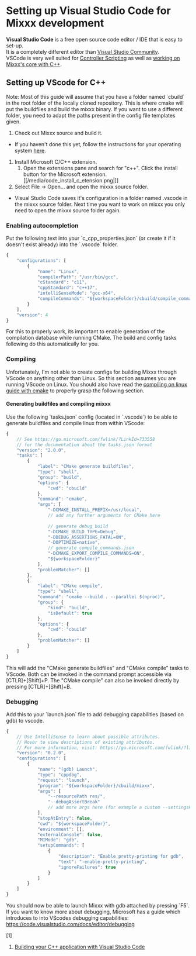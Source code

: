 # Setting up Visual Studio Code for Mixxx development

**Visual Studio Code** is a free open source code editor / IDE that is
easy to set-up.  
It is a completely different editor than [Visual Studio
Community](Visual%20Studio%20Community).  
VSCode is very well suited for [Controller Scripting](midi_scripting) as
well as [working on Mixxx's core with
C++](start#developer_documentation).

## Setting up VScode for C++

Note: Most of this guide will assume that you have a folder named
\`cbuild\` in the root folder of the locally cloned repository. This is
where cmake will put the buildfiles and build the mixxx binary. If you
want to use a different folder, you need to adapt the paths present in
the config file templates given.

1.  Check out Mixxx source and build it.

<!-- end list -->

  - If you haven't done this yet, follow the instructions for your
    operating system [here](start#compile_mixxx_from_source_code).

<!-- end list -->

1.  Install Microsoft C/C++ extension.
    1.  Open the extensions pane and search for "c++". Click the install
        button for the Microsoft extension.
        [[/media/code_install_c_etension.png|]]
2.  Select File -\> Open... and open the mixxx source folder.

<!-- end list -->

  - Visual Studio Code saves it's configuration in a folder named
    .vscode in the mixxx source folder. Next time you want to work on
    mixxx you only need to open the mixxx source folder again.

### Enabling autocompletion

Put the following text into your \`c\_cpp\_properties.json\` (or create
it if it doesn't exist already) into the \`.vscode\` folder.

``` javascript
{
    "configurations": [
        {
            "name": "Linux",
            "compilerPath": "/usr/bin/gcc",
            "cStandard": "c11",
            "cppStandard": "c++17",
            "intelliSenseMode": "gcc-x64",
            "compileCommands": "${workspaceFolder}/cbuild/compile_commands.json"
        }
    ],
    "version": 4
}
```

For this to properly work, its important to enable generation of the
compilation database while running CMake. The build and config tasks
following do this automatically for you.

### Compiling

Unfortunately, I'm not able to create configs for building Mixxx through
VScode on anything other than Linux. So this section assumes you are
running VScode on Linux. You should also have read the [compiling on
linux guide with cmake](compiling_on_linux#cmake) to properly grasp the
following section.

#### Generating buildfiles and compiling mixxx

Use the following \`tasks.json\` config (located in \`.vscode\`) to be
able to generate buildfiles and compile linux from within VScode:

``` javascript
{
    // See https://go.microsoft.com/fwlink/?LinkId=733558
    // for the documentation about the tasks.json format
    "version": "2.0.0",
    "tasks": [
        {
            "label": "CMake generate buildfiles",
            "type": "shell",
            "group": "build",
            "options": {
                "cwd": "cbuild"
            },
            "command": "cmake",
            "args": [
                "-DCMAKE_INSTALL_PREFIX=/usr/local",
                // add any further arguments for CMake here
                
                // generate debug build
                "-DCMAKE_BUILD_TYPE=Debug",
                "-DDEBUG_ASSERTIONS_FATAL=ON",
                "-DOPTIMIZE=native",
                // generate compile_commands.json
                "-DCMAKE_EXPORT_COMPILE_COMMANDS=ON",
                "${workspaceFolder}"
            ],
            "problemMatcher": []
        },
        {
            "label": "CMake compile",
            "type": "shell",
            "command": "cmake --build . --parallel $(nproc)",
            "group": {
                "kind": "build",
                "isDefault": true
            },
            "options": {
                "cwd": "cbuild"
            },
            "problemMatcher": []
        }
    ]
}
```

This will add the "CMake generate buildfiles" and "CMake compile" tasks
to VScode. Both can be invoked in the command prompt accessible via
\[CTLR\]+\[Shift\]+P. The "CMake compile" can also be invoked directly
by pressing \[CTLR\]+\[Shift\]+B.

### Debugging

Add this to your \`launch.json\` file to add debugging capabilities
(based on gdb) to vscode.

``` javascript
{
    // Use IntelliSense to learn about possible attributes.
    // Hover to view descriptions of existing attributes.
    // For more information, visit: https://go.microsoft.com/fwlink/?linkid=830387
    "version": "0.2.0",
    "configurations": [
        {
            "name": "(gdb) Launch",
            "type": "cppdbg",
            "request": "launch",
            "program": "${workspaceFolder}/cbuild/mixxx",
            "args": [
                "--resourcePath res/",
                "--debugAssertBreak"
                // add more args here (for example a custom --settingsPath)
            ],
            "stopAtEntry": false,
            "cwd": "${workspaceFolder}",
            "environment": [],
            "externalConsole": false,
            "MIMode": "gdb",
            "setupCommands": [
                {
                    "description": "Enable pretty-printing for gdb",
                    "text": "-enable-pretty-printing",
                    "ignoreFailures": true
                }
            ]
        }
    ]
}
```

You should now be able to launch Mixxx with gdb attached by pressing
\`F5\`. If you want to know more about debugging, Microsoft has a guide
which introduces to into VScodes debugging capabilities:
<https://code.visualstudio.com/docs/editor/debugging>

\[1\]

1.  [Building your C++ application with Visual Studio
    Code](https://devblogs.microsoft.com/cppblog/building-your-c-application-with-visual-studio-code/)

